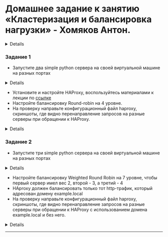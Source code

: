 # Домашнее задание к занятию «Кластеризация и балансировка нагрузки» - Хомяков Антон.

<details>

### Цель задания
В результате выполнения этого задания вы научитесь:
1. Настраивать балансировку с помощью HAProxy
2. Настраивать связку HAProxy + Nginx

------

</details>

### Задание 1
- Запустите два simple python сервера на своей виртуальной машине на разных портах

<details>

![Скриншот 1](.images/1.png)

![Скриншот 2](.images/2.png)


</details>

- Установите и настройте HAProxy, воспользуйтесь материалами к лекции по [ссылке](2/)
- Настройте балансировку Round-robin на 4 уровне.
- На проверку направьте конфигурационный файл haproxy, скриншоты, где видно перенаправление запросов на разные серверы при обращении к HAProxy.

<details>

Конфигурация HAProxy: [haproxy-1.cfg](haproxy-1.cfg)

![Скриншот 3](.images/3.png)

![Скриншот 4](.images/4.png)

</details>

### Задание 2
- Запустите три simple python сервера на своей виртуальной машине на разных портах

<details>

![Скриншот 2.1](.images/2.1.png)

</details>

- Настройте балансировку Weighted Round Robin на 7 уровне, чтобы первый сервер имел вес 2, второй - 3, а третий - 4
- HAproxy должен балансировать только тот http-трафик, который адресован домену example.local
- На проверку направьте конфигурационный файл haproxy, скриншоты, где видно перенаправление запросов на разные серверы при обращении к HAProxy c использованием домена example.local и без него.

<details>

Конфигурация HAProxy: [haproxy.cfg](haproxy.cfg)

![Скриншот 2.2](.images/2.2.png)

</details>

---